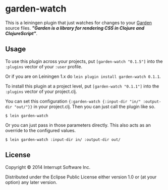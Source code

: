 # garden-watch

This is a leiningen plugin that just watches for changes to your [Garden](https://github.com/noprompt/garden) source files. ***"Garden is a library for rendering CSS in Clojure and ClojureScript"***.


## Usage


To use this plugin across your projects, put `[garden-watch "0.1.5"]` into the `:plugins` vector of your `:user` profile.

Or if you are on Leiningen 1.x do `lein plugin install garden-watch 0.1.1`.

To install this plugin at a project level, put `[garden-watch "0.1.1"]` into the `:plugins` vector of your project.clj.

You can set this configuration `{:garden-watch {:input-dir "in/" :output-dir "out/"}}` in your project.clj. Then you can just call the plugin like so.

    $ lein garden-watch


Or you can just pass in those parameters directly. This also acts as an override to the configured values.

    $ lein garden-watch :input-dir in/ :output-dir out/


## License

Copyright © 2014 Interrupt Software Inc.

Distributed under the Eclipse Public License either version 1.0 or (at
your option) any later version.


